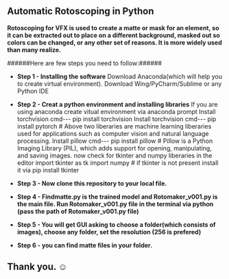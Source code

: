## Automatic Rotoscoping in Python ##

**Rotoscoping for VFX is used to create a matte or mask for an element, so it can be extracted out to place on a different background, masked out so colors can be changed, or any other set of reasons. It is more widely used than many realize.**

######Here are few steps you need to follow:######

* **Step 1 - Installing the software**
         Download Anaconda(which will help you to create virtual environment).
         Download Wing/PyCharm/Sublime or any Python IDE
         
* **Step 2 - Creat a python environment and installing libraries**
         If you are using anaconda create vitual environment via anaconda prompt
         Install torchvision cmd--- pip install torchvision
         Install torchvision cmd--- pip install pytorch
         # Above two liberaries are machine learning liberaries used for applications such as computer vision and natural language processing.
         Install pillow cmd--- pip install pillow
         # Pillow is a Python Imaging Library (PIL), which adds support for opening, manipulating, and saving images.
         now check for tkinter and numpy liberaries in the editor
         import tkinter as tk
         import numpy 
         # if tkinter is not present install it via pip install tkinter
        
* **Step 3 - Now clone this repository to your local file.**
* **Step 4 - Findmatte.py is the trained model and Rotomaker_v001.py is the main file. Run Rotomaker_v001.py file in the terminal via python (pass the path of Rotomaker_v001.py file)**
* **Step 5 - You will get GUI asking to choose a folder(which consists of images), choose any folder, set the resolution (256 is prefered)**
* **Step 6 - you can find matte files in your folder.**

## Thank you. :relaxed: ##
        
         
         

